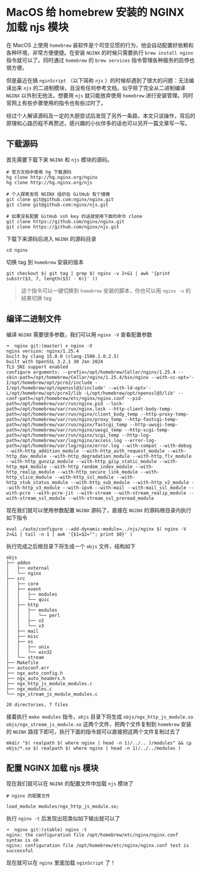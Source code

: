 # MacOS 给 homebrew 安装的 NGINX 加载 njs 模块

在 MacOS 上使用 `homebrew` 装软件是个司空见惯的行为，他会自动配置好依赖和各种环境，非常方便便捷。在安装 `NGINX` 的时候只需要执行 `brew install nginx` 指令就可以了。同时通过 `homebrew` 的 `brew services` 指令管理各种服务的启停也很方便。

但是最近在搞 `nginScript` （以下简称 `njs` ）的时候却遇到了很大的问题：无法编译出来 `njs` 的二进制模块，且没有任何参考文档，似乎除了完全从二进制编译 `NGINX` 以外别无他法，想要用 `njs` 就只能放弃使用 `homebrew` 进行安装管理。同时官网上有些步骤使用的指令也有些过时了。

经过个人解读源码及一定的大胆尝试后发现了另外一条路，本文只谈操作，背后的原理和心路历程不再赘述，感兴趣的小伙伴多的话也可以另开一篇文章写一写。

## 下载源码

首先需要下载下来 `NGINX` 和 `njs` 模块的源码。

```shell
# 官方文档中使用 hg 下载源码
hg clone http://hg.nginx.org/nginx
hg clone http://hg.nginx.org/njs

# 个人探索发现 NGINX 组织在 GitHub 有个镜像
git clone git@github.com:nginx/nginx.git
git clone git@github.com:nginx/njs.git

# 如果没有配置 GitHub ssh key 的话就使用下面的命令 clone
git clone https://github.com/nginx/nginx.git
git clone https://github.com/nginx/njs.git
```

下载下来源码后进入 `NGINX` 的源码目录

```shell
cd nginx
```

切换 tag 到 `homebrew` 安装的版本

```shell
git checkout $( git tag | grep $( nginx -v 2>&1 | awk '{print substr($3, 7, length($3) - 6)}' ))
```

> 这个指令可以一键切换到 `homebrew` 安装的脚本，你也可以用 `nginx -v` 的结果切换 tag

## 编译二进制文件

编译 `NGINX` 需要很多参数，我们可以用 `nginx -V` 查看配置参数

```shell
➜  nginx git:(master) ✗ nginx -V
nginx version: nginx/1.25.4
built by clang 15.0.0 (clang-1500.1.0.2.5)
built with OpenSSL 3.2.1 30 Jan 2024
TLS SNI support enabled
configure arguments: --prefix=/opt/homebrew/Cellar/nginx/1.25.4 --sbin-path=/opt/homebrew/Cellar/nginx/1.25.4/bin/nginx --with-cc-opt='-I/opt/homebrew/opt/pcre2/include -I/opt/homebrew/opt/openssl@3/include' --with-ld-opt='-L/opt/homebrew/opt/pcre2/lib -L/opt/homebrew/opt/openssl@3/lib' --conf-path=/opt/homebrew/etc/nginx/nginx.conf --pid-path=/opt/homebrew/var/run/nginx.pid --lock-path=/opt/homebrew/var/run/nginx.lock --http-client-body-temp-path=/opt/homebrew/var/run/nginx/client_body_temp --http-proxy-temp-path=/opt/homebrew/var/run/nginx/proxy_temp --http-fastcgi-temp-path=/opt/homebrew/var/run/nginx/fastcgi_temp --http-uwsgi-temp-path=/opt/homebrew/var/run/nginx/uwsgi_temp --http-scgi-temp-path=/opt/homebrew/var/run/nginx/scgi_temp --http-log-path=/opt/homebrew/var/log/nginx/access.log --error-log-path=/opt/homebrew/var/log/nginx/error.log --with-compat --with-debug --with-http_addition_module --with-http_auth_request_module --with-http_dav_module --with-http_degradation_module --with-http_flv_module --with-http_gunzip_module --with-http_gzip_static_module --with-http_mp4_module --with-http_random_index_module --with-http_realip_module --with-http_secure_link_module --with-http_slice_module --with-http_ssl_module --with-http_stub_status_module --with-http_sub_module --with-http_v2_module --with-http_v3_module --with-ipv6 --with-mail --with-mail_ssl_module --with-pcre --with-pcre-jit --with-stream --with-stream_realip_module --with-stream_ssl_module --with-stream_ssl_preread_module
```

现在我们就可以使用参数配置 `NGINX` 源码了，直接在 `NGINX` 的源码根目录内执行如下指令

```shell
eval ./auto/configure --add-dynamic-module=../njs/nginx $( nginx -V 2>&1 | tail -n 1 | awk '{$1=$2=""; print $0}' )
```

执行完成之后根目录下将生成一个 `objs` 文件，结构如下

```
objs
├── addon
│   ├── external
│   └── nginx
├── src
│   ├── core
│   ├── event
│   │   ├── modules
│   │   └── quic
│   ├── http
│   │   ├── modules
│   │   │   └── perl
│   │   ├── v2
│   │   └── v3
│   ├── mail
│   ├── misc
│   ├── os
│   │   ├── unix
│   │   └── win32
│   └── stream
├── Makefile
├── autoconf.err
├── ngx_auto_config.h
├── ngx_auto_headers.h
├── ngx_http_js_module_modules.c
├── ngx_modules.c
└── ngx_stream_js_module_modules.c

20 directories, 7 files
```

接着执行 `make modules` 指令，`objs` 目录下将生成 `objs/ngx_http_js_module.so` `objs/ngx_stream_js_module.so` 这两个文件，把两个文件复制到 `homebrew` 安装的 `NGINX` 路径下即可，执行下面的指令就可以直接把这两个文件复制过去了

```shell
mkdir "$( realpath $( where nginx | head -n 1)/../.. )/modules" && cp objs/*.so $( realpath $( where nginx | head -n 1)/../../modules )
```

## 配置 NGINX 加载 njs 模块

现在我们就可以在 `NGINX` 的配置文件中加载 `njs` 模块了

```nginx
# nginx 的配置文件

load_module modules/ngx_http_js_module.so;
```

执行 `nginx -t` 后发现出现类似如下输出就可以了

```
➜  nginx git:(stable) nginx -t
nginx: the configuration file /opt/homebrew/etc/nginx/nginx.conf syntax is ok
nginx: configuration file /opt/homebrew/etc/nginx/nginx.conf test is successful
```

现在就可以在 `nginx` 里面加载 `nginScript` 了！